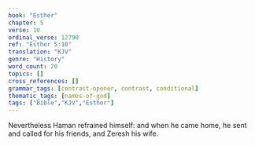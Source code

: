 ```yaml
---
book: "Esther"
chapter: 5
verse: 10
ordinal_verse: 12790
ref: "Esther 5:10"
translation: "KJV"
genre: "History"
word_count: 20
topics: []
cross_references: []
grammar_tags: [contrast-opener, contrast, conditional]
thematic_tags: [names-of-god]
tags: ["Bible","KJV","Esther"]
---
```

Nevertheless Haman refrained himself: and when he came home, he sent and called for his friends, and Zeresh his wife.
